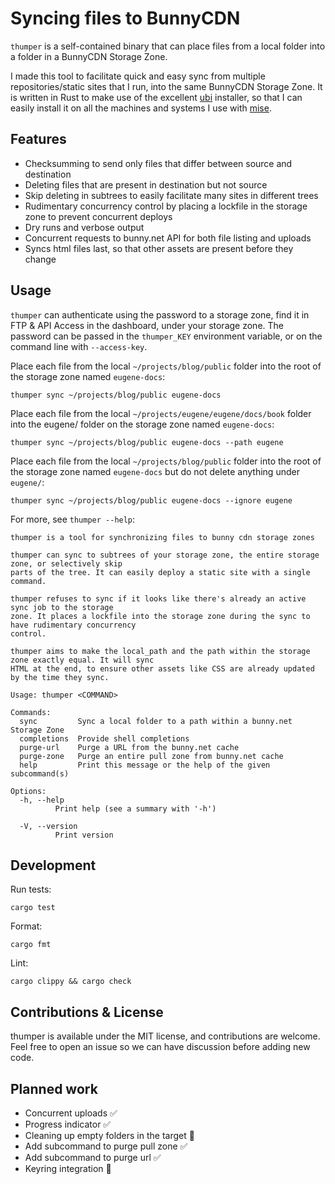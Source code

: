 Syncing files to BunnyCDN
==

`thumper` is a self-contained binary that can place files from a local folder into a folder in a BunnyCDN Storage Zone.

I made this tool to facilitate quick and easy sync from multiple repositories/static sites that I run, into the same BunnyCDN Storage Zone. It is written in Rust to make use of the excellent [ubi](https://github.com/houseabsolute/ubi) installer, so that I can easily install it on all the machines and systems I use with [mise](https://mise.jdx.dev/).

## Features

- Checksumming to send only files that differ between source and destination
- Deleting files that are present in destination but not source
- Skip deleting in subtrees to easily facilitate many sites in different trees
- Rudimentary concurrency control by placing a lockfile in the storage zone to prevent concurrent deploys
- Dry runs and verbose output
- Concurrent requests to bunny.net API for both file listing and uploads
- Syncs html files last, so that other assets are present before they change

## Usage

`thumper` can authenticate using the password to a storage zone, find it in FTP & API Access in the dashboard, under your storage zone. The password can be passed in the `thumper_KEY` environment variable, or on the command line with `--access-key`.

Place each file from the local `~/projects/blog/public` folder into the root of the storage zone named `eugene-docs`:

```shell
thumper sync ~/projects/blog/public eugene-docs
```

Place each file from the local `~/projects/eugene/eugene/docs/book` folder into the eugene/ folder on the storage zone named `eugene-docs`:

```shell
thumper sync ~/projects/blog/public eugene-docs --path eugene
```

Place each file from the local `~/projects/blog/public` folder into the root of the storage zone named `eugene-docs` but do not delete anything under `eugene/`:

```shell
thumper sync ~/projects/blog/public eugene-docs --ignore eugene
```

For more, see `thumper --help`:

```
thumper is a tool for synchronizing files to bunny cdn storage zones

thumper can sync to subtrees of your storage zone, the entire storage zone, or selectively skip
parts of the tree. It can easily deploy a static site with a single command.

thumper refuses to sync if it looks like there's already an active sync job to the storage
zone. It places a lockfile into the storage zone during the sync to have rudimentary concurrency
control.

thumper aims to make the local_path and the path within the storage zone exactly equal. It will sync
HTML at the end, to ensure other assets like CSS are already updated by the time they sync.

Usage: thumper <COMMAND>

Commands:
  sync         Sync a local folder to a path within a bunny.net Storage Zone
  completions  Provide shell completions
  purge-url    Purge a URL from the bunny.net cache
  purge-zone   Purge an entire pull zone from bunny.net cache
  help         Print this message or the help of the given subcommand(s)

Options:
  -h, --help
          Print help (see a summary with '-h')

  -V, --version
          Print version

```

## Development

Run tests:

```shell
cargo test
```

Format:

```shell
cargo fmt
```

Lint:
```shell
cargo clippy && cargo check
```

## Contributions & License

thumper is available under the MIT license, and contributions are welcome. Feel free to open an issue so we can have discussion before adding new code.

## Planned work

- Concurrent uploads ✅
- Progress indicator ✅
- Cleaning up empty folders in the target 🤔
- Add subcommand to purge pull zone ✅
- Add subcommand to purge url ✅
- Keyring integration 🤔
